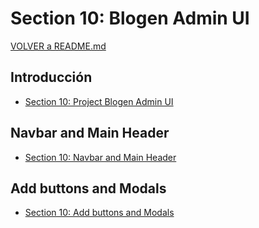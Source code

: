 # Section 10: Blogen Admin UI

[VOLVER a README.md](README.md)

## Introducción

- [Section 10: Project Blogen Admin UI](https://www.udemy.com/bootstrap-4-from-scratch-with-5-projects/learn/v4/t/lecture/7685664?start=0)

## Navbar and Main Header

- [Section 10: Navbar and Main Header](https://www.udemy.com/bootstrap-4-from-scratch-with-5-projects/learn/v4/t/lecture/7685670?start=0)

## Add buttons and Modals

- [Section 10: Add buttons and Modals](https://www.udemy.com/bootstrap-4-from-scratch-with-5-projects/learn/v4/t/lecture/7685674?start=0)
